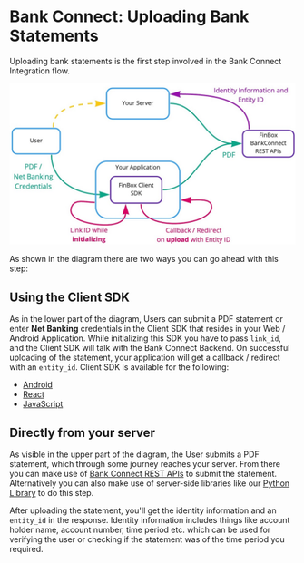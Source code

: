 # Bank Connect: Uploading Bank Statements

Uploading bank statements is the first step involved in the Bank Connect Integration flow.

<img src="/upload_statements.jpg" alt="Upload Statements" />

As shown in the diagram there are two ways you can go ahead with this step:

## Using the Client SDK
As in the lower part of the diagram, Users can submit a PDF statement or enter **Net Banking** credentials in the Client SDK that resides in your Web / Android Application. While initializing this SDK you have to pass `link_id`, and the Client SDK will talk with the Bank Connect Backend. On successful uploading of the statement, your application will get a callback / redirect with an `entity_id`. Client SDK is available for the following:
- [Android](/bank-connect/android-client.html)
- [React](/bank-connect/react.html)
- [JavaScript](/bank-connect/javascript-client.html)


## Directly from your server
As visible in the upper part of the diagram, the User submits a PDF statement, which through some journey reaches your server. From there you can make use of [Bank Connect REST APIs](/bank-connect/upload-rest-api.html) to submit the statement. Alternatively you can also make use of server-side libraries like our [Python Library](/bank-connect/upload-python.html) to do this step.

After uploading the statement, you'll get the identity information and an `entity_id` in the response. Identity information includes things like account holder name, account number, time period etc. which can be used for verifying the user or checking if the statement was of the time period you required.